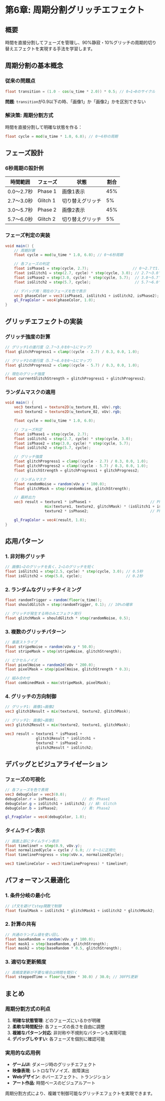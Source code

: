 # 第6章: 周期分割グリッチエフェクト

## 概要

時間を直接分割してフェーズを管理し、90%静寂・10%グリッチの周期的切り替えエフェクトを実現する手法を学習します。

## 周期分割の基本概念

### 従来の問題点
```glsl
float transition = (1.0 - cos(u_time * 2.0)) * 0.5; // 0→1→0のサイクル
```

**問題**: `transition`が0.9以下の時、「画像1」か「画像2」かを区別できない

### 解決策: 周期分割方式

時間を直接分割して明確な状態を作る：

```glsl
float cycle = mod(u_time * 1.0, 6.0); // 0〜6秒の周期
```

## フェーズ設計

### 6秒周期の設計例

| 時間範囲 | フェーズ | 状態 | 割合 |
|----------|----------|------|------|
| 0.0〜2.7秒 | Phase 1 | 画像1表示 | 45% |
| 2.7〜3.0秒 | Glitch 1 | 切り替えグリッチ | 5% |
| 3.0〜5.7秒 | Phase 2 | 画像2表示 | 45% |
| 5.7〜6.0秒 | Glitch 2 | 切り替えグリッチ | 5% |

### フェーズ判定の実装

```glsl
void main() {
    // 周期計算
    float cycle = mod(u_time * 1.0, 6.0); // 0〜6秒周期

    // 各フェーズの判定
    float isPhase1 = step(cycle, 2.7);                    // 0〜2.7で1.0
    float isGlitch1 = step(2.7, cycle) * step(cycle, 3.0); // 2.7〜3.0で1.0
    float isPhase2 = step(3.0, cycle) * step(cycle, 5.7);  // 3.0〜5.7で1.0
    float isGlitch2 = step(5.7, cycle);                    // 5.7〜6.0で1.0

    // デバッグ用：現在のフェーズを色で表示
    vec3 phaseColor = vec3(isPhase1, isGlitch1 + isGlitch2, isPhase2);
    gl_FragColor = vec4(phaseColor, 1.0);
}
```

## グリッチエフェクトの実装

### グリッチ強度の計算

```glsl
// グリッチ1の進行度（2.7〜3.0を0〜1にマップ）
float glitchProgress1 = clamp((cycle - 2.7) / 0.3, 0.0, 1.0);

// グリッチ2の進行度（5.7〜6.0を0〜1にマップ）
float glitchProgress2 = clamp((cycle - 5.7) / 0.3, 0.0, 1.0);

// 現在のグリッチ強度
float currentGlitchStrength = glitchProgress1 + glitchProgress2;
```

### ランダムマスクの適用

```glsl
void main() {
    vec3 texture1 = texture2D(u_texture_01, vUv).rgb;
    vec3 texture2 = texture2D(u_texture_02, vUv).rgb;

    float cycle = mod(u_time * 1.0, 6.0);

    // フェーズ判定
    float isPhase1 = step(cycle, 2.7);
    float isGlitch1 = step(2.7, cycle) * step(cycle, 3.0);
    float isPhase2 = step(3.0, cycle) * step(cycle, 5.7);
    float isGlitch2 = step(5.7, cycle);

    // グリッチ強度
    float glitchProgress1 = clamp((cycle - 2.7) / 0.3, 0.0, 1.0);
    float glitchProgress2 = clamp((cycle - 5.7) / 0.3, 0.0, 1.0);
    float glitchStrength = glitchProgress1 + glitchProgress2;

    // ランダムマスク
    float randomNoise = random(vUv.y * 100.0);
    float glitchMask = step(randomNoise, glitchStrength);

    // 最終出力
    vec3 result = texture1 * isPhase1 +                           // Phase1: 画像1
                  mix(texture1, texture2, glitchMask) * (isGlitch1 + isGlitch2) + // Glitch: 切り替え
                  texture2 * isPhase2;                            // Phase2: 画像2

    gl_FragColor = vec4(result, 1.0);
}
```

## 応用パターン

### 1. 非対称グリッチ
```glsl
// 画像1→2のグリッチを長く、2→1のグリッチを短く
float isGlitch1 = step(2.5, cycle) * step(cycle, 3.0); // 0.5秒
float isGlitch2 = step(5.8, cycle);                    // 0.2秒
```

### 2. ランダムなグリッチタイミング
```glsl
float randomTrigger = random(floor(u_time));
float shouldGlitch = step(randomTrigger, 0.1); // 10%の確率

// グリッチが発生する時のみエフェクト実行
float glitchMask = shouldGlitch * step(randomNoise, 0.5);
```

### 3. 複数のグリッチパターン
```glsl
// 垂直ストライプ
float stripeNoise = random(vUv.y * 50.0);
float stripeMask = step(stripeNoise, glitchStrength);

// ピクセルノイズ
float pixelNoise = random2d(vUv * 200.0);
float pixelMask = step(pixelNoise, glitchStrength * 0.3);

// 組み合わせ
float combinedMask = max(stripeMask, pixelMask);
```

### 4. グリッチの方向制御
```glsl
// グリッチ1: 画像1→画像2
vec3 glitch1Result = mix(texture1, texture2, glitchMask);

// グリッチ2: 画像2→画像1
vec3 glitch2Result = mix(texture2, texture1, glitchMask);

vec3 result = texture1 * isPhase1 +
              glitch1Result * isGlitch1 +
              texture2 * isPhase2 +
              glitch2Result * isGlitch2;
```

## デバッグとビジュアライゼーション

### フェーズの可視化
```glsl
// 各フェーズを色で表現
vec3 debugColor = vec3(0.0);
debugColor.r = isPhase1;           // 赤: Phase1
debugColor.g = isGlitch1 + isGlitch2; // 緑: Glitch
debugColor.b = isPhase2;           // 青: Phase2

gl_FragColor = vec4(debugColor, 1.0);
```

### タイムライン表示
```glsl
// 画面上部にタイムライン表示
float timelineY = step(0.9, vUv.y);
float normalizedCycle = cycle / 6.0; // 0〜1に正規化
float timelineProgress = step(vUv.x, normalizedCycle);

vec3 timelineColor = vec3(timelineProgress) * timelineY;
```

## パフォーマンス最適化

### 1. 条件分岐の最小化
```glsl
// if文を避けてstep関数で制御
float finalMask = isGlitch1 * glitchMask1 + isGlitch2 * glitchMask2;
```

### 2. 計算の共有
```glsl
// 共通のランダム値を使い回し
float baseRandom = random(vUv.y * 100.0);
float mask1 = step(baseRandom, glitchStrength);
float mask2 = step(baseRandom * 0.5, glitchStrength);
```

### 3. 適切な更新頻度
```glsl
// 高頻度更新が不要な場合は時間を間引く
float steppedTime = floor(u_time * 30.0) / 30.0; // 30FPS更新
```

## まとめ

### 周期分割方式の利点
1. **明確な状態管理**: どのフェーズにいるかが明確
2. **柔軟な時間配分**: 各フェーズの長さを自由に調整
3. **複雑なパターン対応**: 非対称や不規則なパターンも実現可能
4. **デバッグしやすい**: 各フェーズを個別に確認可能

### 実用的な応用例
- **ゲームUI**: ダメージ時のグリッチエフェクト
- **映像表現**: レトロなTVノイズ、故障演出
- **Webデザイン**: ホバーエフェクト、トランジション
- **アート作品**: 時間ベースのビジュアルアート

周期分割方式により、複雑で制御可能なグリッチエフェクトを実現できます。
